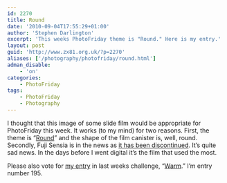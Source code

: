 ```yaml
---
id: 2270
title: Round
date: '2010-09-04T17:55:29+01:00'
author: 'Stephen Darlington'
excerpt: 'This weeks PhotoFriday theme is "Round." Here is my entry.'
layout: post
guid: 'http://www.zx81.org.uk/?p=2270'
aliases: ['/photography/photofriday/round.html']
adman_disable:
    - 'on'
categories:
    - PhotoFriday
tags:
    - PhotoFriday
    - Photography
---
```


I thought that this image of some slide film would be appropriate for PhotoFriday this week. It works (to my mind) for two reasons. First, the theme is “[Round](http://www.photofriday.com/archives/challenge/001012.php)” and the shape of the film canister is, well, round. Secondly, Fuji Sensia is in the news as [it has been discontinued](http://www.bjp-online.com/british-journal-of-photography/news/1727476/fuji-sensia-rip). It’s quite sad news. In the days before I went digital it’s the film that used the most.

Please also vote for [my entry](http://www.zx81.org.uk/photography/photofriday/warm.html) in last weeks challenge, “[Warm](http://www.photofriday.com/linkviewer.php?id=1010).” I’m entry number 195.